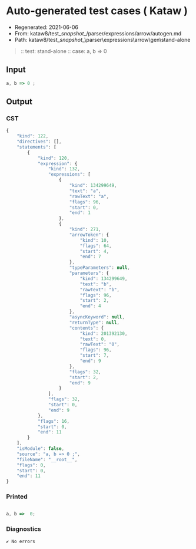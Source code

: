 # Auto-generated test cases ( Kataw )
- Regenerated: 2021-06-06
- From: kataw8/test\__snapshot__/parser/expressions/arrow/autogen.md
- Path: kataw8/test\__snapshot__\parser\expressions\arrow\gen\stand-alone
> :: test: stand-alone
> :: case: a, b => 0
## Input

`````js
a, b => 0 ;
`````
## Output

### CST

```javascript
{
    "kind": 122,
    "directives": [],
    "statements": [
        {
            "kind": 120,
            "expression": {
                "kind": 132,
                "expressions": [
                    {
                        "kind": 134299649,
                        "text": "a",
                        "rawText": "a",
                        "flags": 96,
                        "start": 0,
                        "end": 1
                    },
                    {
                        "kind": 271,
                        "arrowToken": {
                            "kind": 10,
                            "flags": 64,
                            "start": 4,
                            "end": 7
                        },
                        "typeParameters": null,
                        "parameters": {
                            "kind": 134299649,
                            "text": "b",
                            "rawText": "b",
                            "flags": 96,
                            "start": 2,
                            "end": 4
                        },
                        "asyncKeyword": null,
                        "returnType": null,
                        "contents": {
                            "kind": 201392130,
                            "text": 0,
                            "rawText": "0",
                            "flags": 96,
                            "start": 7,
                            "end": 9
                        },
                        "flags": 32,
                        "start": 2,
                        "end": 9
                    }
                ],
                "flags": 32,
                "start": 0,
                "end": 9
            },
            "flags": 16,
            "start": 0,
            "end": 11
        }
    ],
    "isModule": false,
    "source": "a, b => 0 ;",
    "fileName": "__root__",
    "flags": 0,
    "start": 0,
    "end": 11
}
```

### Printed

```javascript

a, b =>  0;
```

### Diagnostics

```javascript
✔ No errors
```

